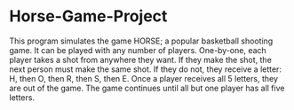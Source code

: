 # Horse-Game-Project
This program simulates the game HORSE; a popular basketball shooting game.
It can be played with any number of players. 
One-by-one, each player takes a shot from anywhere they want. 
If they make the shot, the next person must make the same shot.
If they do not, they receive a letter: H, then O, then R,
then S, then E. Once a player receives all 5 letters, they are out of the game.
The game continues until all but one player has all five
letters.
